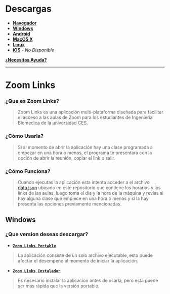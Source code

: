 # Descargas
+ [**Navegador**](https://shernandezz.github.io/)
+ [**Windows**](#windows)
+ [**Android**](https://github.com/shernandezz/zoom-links/raw/master/source/versions/android/Zoom%20Links.apk)
+ [**MacOS X**](https://github.com/shernandezz/zoom-links/raw/master/Versions/MacOS/Zoom%20Links.app.zip)
+ [**Linux**](https://github.com/shernandezz/zoom-links/raw/master/source/versions/linux/Zoom%20Links.AppImage)
+ [**iOS**](/HELP.md#ayuda-para-ios) - _No Disponible_

[**¿Necesitas Ayuda?**](/HELP.md#ayuda)

***

# Zoom Links
### ¿Que es Zoom Links?
> Zoom Links es una aplicación multi-plataforma diseñada para facilitar el acceso a las aulas de Zoom para los estudiantes de Ingenieria Biomedica de la universidad CES.
### ¿Cómo Usarla?
> Si al momento de abrir la aplicación hay una clase programada a empezar en una hora o menos, el programa te presentara con la opción de abrir la reunión, copiar el link o salir.
### ¿Cómo Funciona?
> Cuando ejecutas la aplicación esta intenta acceder a el archivo [data.json](/JSON%20files/data.json) ubicado en este repositorio que contiene los horarios y los links de las aulas, luego toma el dia y la hora de la máquina y revisa si hay alguna clase que empiece en una hora o menos y si la hay presenta las opciones previamente mencionadas.

## Windows
### ¿Que version deseas descargar?
+ [**`Zoom Links Portable`**](https://github.com/shernandezz/zoom-links/raw/master/source/versions/windows/portable/Zoom%20Links.exe)
> La aplicación consiste de un solo archivo ejecutable, esto puede afectar el desempeño al momento de iniciar la aplicación.

+ [**`Zoom Links Instalador`**](https://github.com/shernandezz/zoom-links/raw/master/source/versions/windows/installer/Zoom%20Links.exe)
> Es nesesario instalar la aplicacion antes de usarla, pero esta puede ser mas rápida que la versión portable.